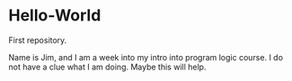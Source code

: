 # Hello-World
First repository.




Name is Jim, and I am a week into my intro into program logic course. I do not have a clue what I am doing. Maybe this will help.
